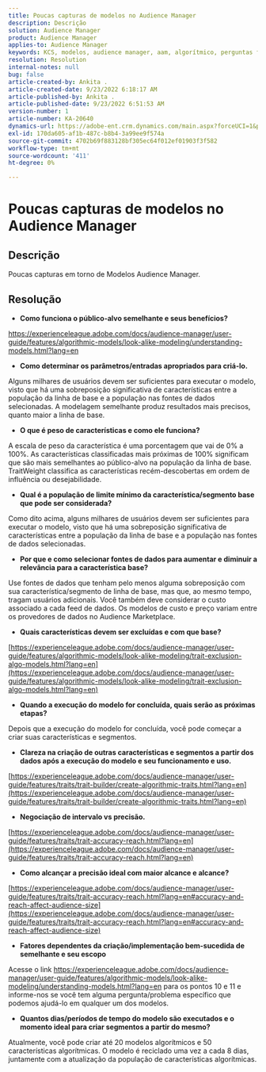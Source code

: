 ```yaml
---
title: Poucas capturas de modelos no Audience Manager
description: Descrição
solution: Audience Manager
product: Audience Manager
applies-to: Audience Manager
keywords: KCS, modelos, audience manager, aam, algorítmico, perguntas frequentes
resolution: Resolution
internal-notes: null
bug: false
article-created-by: Ankita .
article-created-date: 9/23/2022 6:18:17 AM
article-published-by: Ankita .
article-published-date: 9/23/2022 6:51:53 AM
version-number: 1
article-number: KA-20640
dynamics-url: https://adobe-ent.crm.dynamics.com/main.aspx?forceUCI=1&pagetype=entityrecord&etn=knowledgearticle&id=e634477b-073b-ed11-9db1-0022480868ff
exl-id: 170da605-af1b-487c-b8b4-3a99ee9f574a
source-git-commit: 4702b69f883128bf305ec64f012ef01903f3f582
workflow-type: tm+mt
source-wordcount: '411'
ht-degree: 0%

---
```


# Poucas capturas de modelos no Audience Manager

## Descrição

Poucas capturas em torno de Modelos Audience Manager.

## Resolução


- <b>Como funciona o público-alvo semelhante e seus benefícios?</b>


https://experienceleague.adobe.com/docs/audience-manager/user-guide/features/algorithmic-models/look-alike-modeling/understanding-models.html?lang=en

- <b>Como determinar os parâmetros/entradas apropriados para criá-lo.</b>


Alguns milhares de usuários devem ser suficientes para executar o modelo, visto que há uma sobreposição significativa de características entre a população da linha de base e a população nas fontes de dados selecionadas. A modelagem semelhante produz resultados mais precisos, quanto maior a linha de base.

- <b>O que é peso de características e como ele funciona?</b>


A escala de peso da característica é uma porcentagem que vai de 0% a 100%. As características classificadas mais próximas de 100% significam que são mais semelhantes ao público-alvo na população da linha de base. TraitWeight classifica as características recém-descobertas em ordem de influência ou desejabilidade.

- <b>Qual é a população de limite mínimo da característica/segmento base que pode ser considerada?</b>


Como dito acima, alguns milhares de usuários devem ser suficientes para executar o modelo, visto que há uma sobreposição significativa de características entre a população da linha de base e a população nas fontes de dados selecionadas.

- <b>Por que e como selecionar fontes de dados para aumentar e diminuir a relevância para a característica base?</b>


Use fontes de dados que tenham pelo menos alguma sobreposição com sua característica/segmento de linha de base, mas que, ao mesmo tempo, tragam usuários adicionais. Você também deve considerar o custo associado a cada feed de dados. Os modelos de custo e preço variam entre os provedores de dados no Audience Marketplace.

- <b>Quais características devem ser excluídas e com que base?</b>


[https://experienceleague.adobe.com/docs/audience-manager/user-guide/features/algorithmic-models/look-alike-modeling/trait-exclusion-algo-models.html?lang=en](https://experienceleague.adobe.com/docs/audience-manager/user-guide/features/algorithmic-models/look-alike-modeling/trait-exclusion-algo-models.html?lang=en)

- <b>Quando a execução do modelo for concluída, quais serão as próximas etapas?</b>


Depois que a execução do modelo for concluída, você pode começar a criar suas características e segmentos.

- <b>Clareza na criação de outras características e segmentos a partir dos dados após a execução do modelo e seu funcionamento e uso.</b>


[https://experienceleague.adobe.com/docs/audience-manager/user-guide/features/traits/trait-builder/create-algorithmic-traits.html?lang=en](https://experienceleague.adobe.com/docs/audience-manager/user-guide/features/traits/trait-builder/create-algorithmic-traits.html?lang=en)

- <b>Negociação de intervalo vs precisão.</b>


[https://experienceleague.adobe.com/docs/audience-manager/user-guide/features/traits/trait-accuracy-reach.html?lang=en](https://experienceleague.adobe.com/docs/audience-manager/user-guide/features/traits/trait-accuracy-reach.html?lang=en)

- <b>Como alcançar a precisão ideal com maior alcance e alcance?</b>


[https://experienceleague.adobe.com/docs/audience-manager/user-guide/features/traits/trait-accuracy-reach.html?lang=en#accuracy-and-reach-affect-audience-size](https://experienceleague.adobe.com/docs/audience-manager/user-guide/features/traits/trait-accuracy-reach.html?lang=en#accuracy-and-reach-affect-audience-size)

- <b>Fatores dependentes da criação/implementação bem-sucedida de semelhante e seu escopo</b>


Acesse o link https://experienceleague.adobe.com/docs/audience-manager/user-guide/features/algorithmic-models/look-alike-modeling/understanding-models.html?lang=en para os pontos 10 e 11 e informe-nos se você tem alguma pergunta/problema específico que podemos ajudá-lo em qualquer um dos modelos.

- <b>Quantos dias/períodos de tempo do modelo são executados e o momento ideal para criar segmentos a partir do mesmo?</b>


Atualmente, você pode criar até 20 modelos algorítmicos e 50 características algorítmicas. O modelo é reciclado uma vez a cada 8 dias, juntamente com a atualização da população de características algorítmicas.
